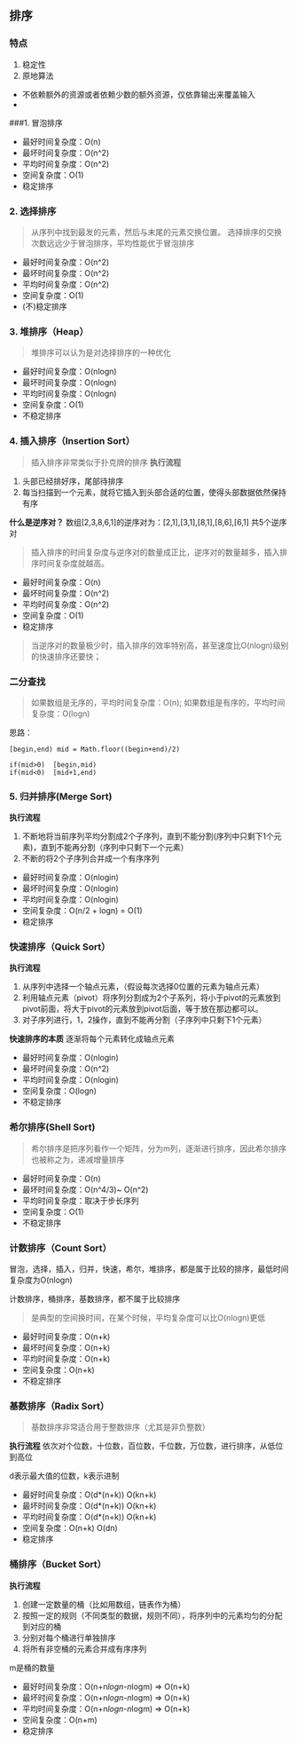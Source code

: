 ## 排序
### 特点
1. 稳定性
2. 原地算法
 - 不依赖额外的资源或者依赖少数的额外资源，仅依靠输出来覆盖输入
- 
###1. 冒泡排序
- 最好时间复杂度：O(n)
- 最坏时间复杂度：O(n^2)
- 平均时间复杂度：O(n^2)
- 空间复杂度：O(1)
- 稳定排序
  
### 2. 选择排序
> 从序列中找到最发的元素，然后与末尾的元素交换位置。
> 选择排序的交换次数远远少于冒泡排序，平均性能优于冒泡排序
- 最好时间复杂度：O(n^2)
- 最坏时间复杂度：O(n^2)
- 平均时间复杂度：O(n^2)
- 空间复杂度：O(1)
- (不)稳定排序

### 3. 堆排序（Heap）
> 堆排序可以认为是对选择排序的一种优化

- 最好时间复杂度：O(nlogn)
- 最坏时间复杂度：O(nlogn)
- 平均时间复杂度：O(nlogn)
- 空间复杂度：O(1)
- 不稳定排序
	
### 4. 插入排序（Insertion Sort）
> 插入排序非常类似于扑克牌的排序
**执行流程**
1. 头部已经排好序，尾部待排序
2. 每当扫描到一个元素，就将它插入到头部合适的位置，使得头部数据依然保持有序

**什么是逆序对？**
数组[2,3,8,6,1]的逆序对为：[2,1],[3,1],[8,1],[8,6],[6,1] 共5个逆序对

> 插入排序的时间复杂度与逆序对的数量成正比，逆序对的数量越多，插入排序时间复杂度就越高。

- 最好时间复杂度：O(n)
- 最坏时间复杂度：O(n^2)
- 平均时间复杂度：O(n^2)
- 空间复杂度：O(1)
- 稳定排序

>当逆序对的数量极少时，插入排序的效率特别高，甚至速度比O(nlogn)级别的快速排序还要快；

### 二分查找
> 如果数组是无序的，平均时间复杂度：O(n);
> 如果数组是有序的，平均时间复杂度：O(logn)

思路：
```
[begin,end) mid = Math.floor((begin+end)/2)

if(mid>0)  [begin,mid)
if(mid<0)  [mid+1,end)

```

### 5. 归并排序(Merge Sort)

**执行流程**
1. 不断地将当前序列平均分割成2个子序列，直到不能分割(序列中只剩下1个元素)，直到不能再分割（序列中只剩下一个元素）
2. 不断的将2个子序列合并成一个有序序列
 

- 最好时间复杂度：O(nlogin)
- 最坏时间复杂度：O(nlogin)
- 平均时间复杂度：O(nlogin)
- 空间复杂度：O(n/2 + logn) = O(1)
- 稳定排序

### 快速排序（Quick Sort）

**执行流程**
1. 从序列中选择一个轴点元素，（假设每次选择0位置的元素为轴点元素）
2. 利用轴点元素（pivot）将序列分割成为2个子系列，将小于pivot的元素放到pivot前面，将大于pivot的元素放到pivot后面，等于放在那边都可以。
3. 对子序列进行，1，2操作，直到不能再分割（子序列中只剩下1个元素）

**快速排序的本质**
逐渐将每个元素转化成轴点元素

- 最好时间复杂度：O(nlogin)
- 最坏时间复杂度：O(n^2)
- 平均时间复杂度：O(nlogin)
- 空间复杂度：O(logn)
- 不稳定排序

### 希尔排序(Shell Sort)
> 希尔排序是把序列看作一个矩阵，分为m列，逐渐进行排序，因此希尔排序也被称之为，递减增量排序

- 最好时间复杂度：O(n)
- 最坏时间复杂度：O(n^4/3)~ O(n^2)
- 平均时间复杂度：取决于步长序列
- 空间复杂度：O(1)
- 不稳定排序

### 计数排序（Count Sort）
冒泡，选择，插入，归并，快速，希尔，堆排序，都是属于比较的排序，最低时间复杂度为O(nlogn)

计数排序，桶排序，基数排序，都不属于比较排序
> 是典型的空间换时间，在某个时候，平均复杂度可以比O(nlogn)更低

- 最好时间复杂度：O(n+k)
- 最坏时间复杂度：O(n+k)
- 平均时间复杂度：O(n+k)
- 空间复杂度：O(n+k)
- 不稳定排序

### 基数排序（Radix Sort）
> 基数排序非常适合用于整数排序（尤其是非负整数）

**执行流程**
依次对个位数，十位数，百位数，千位数，万位数，进行排序，从低位到高位

d表示最大值的位数，k表示进制
- 最好时间复杂度：O(d*(n+k)) O(kn+k)
- 最坏时间复杂度：O(d*(n+k)) O(kn+k)
- 平均时间复杂度：O(d*(n+k)) O(kn+k)
- 空间复杂度：O(n+k) O(dn)
- 稳定排序

### 桶排序（Bucket Sort）

**执行流程**
1. 创建一定数量的桶（比如用数组，链表作为桶）
2. 按照一定的规则（不同类型的数据，规则不同），将序列中的元素均匀的分配到对应的桶
3. 分别对每个桶进行单独排序
4. 将所有非空桶的元素合并成有序序列

m是桶的数量
- 最好时间复杂度：O(n+n*logn-n*logm) => O(n+k)
- 最坏时间复杂度：O(n+n*logn-n*logm) => O(n+k)
- 平均时间复杂度：O(n+n*logn-n*logm) => O(n+k)
- 空间复杂度：O(n+m)
- 稳定排序
